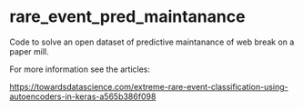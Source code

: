 # rare_event_pred_maintanance
Code to solve an open dataset of predictive maintanance of web break on a paper mill.

For more information see the articles:

https://towardsdatascience.com/extreme-rare-event-classification-using-autoencoders-in-keras-a565b386f098
